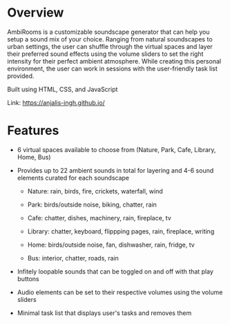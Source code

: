 # Overview

AmbiRooms is a customizable soundscape generator that can help you setup a sound mix of your choice. Ranging from natural soundscapes to urban settings, the user can shuffle through the virtual spaces and layer their preferred sound effects using the volume sliders to set the right intensity for their perfect ambient atmosphere. While creating this personal environment, the user can work in sessions with the user-friendly task list provided. 


Built using HTML, CSS, and JavaScript

Link:  https://anjalis-ingh.github.io/ 


# Features

* 6 virtual spaces available to choose from (Nature, Park, Cafe, Library, Home, Bus)

* Provides up to 22 ambient sounds in total for layering and 4-6 sound elements curated for each soundscape 
  
  	* Nature: rain, birds, fire, crickets, waterfall, wind 
  
  	* Park: birds/outside noise, biking, chatter, rain 
  
  	* Cafe: chatter, dishes, machinery, rain, fireplace, tv
		
  	* Library: chatter, keyboard, flippping pages, rain, fireplace, writing 
		
  	* Home: birds/outside noise, fan, dishwasher, rain, fridge, tv 
		
  	* Bus: interior, chatter, roads, rain 
	
 
* Infitely loopable sounds that can be toggled on and off with that play buttons

* Audio elements can be set to their respective volumes using the volume sliders

* Minimal task list that displays user's tasks and removes them 


